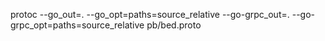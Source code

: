 protoc --go_out=. --go_opt=paths=source_relative --go-grpc_out=. --go-grpc_opt=paths=source_relative pb/bed.proto
